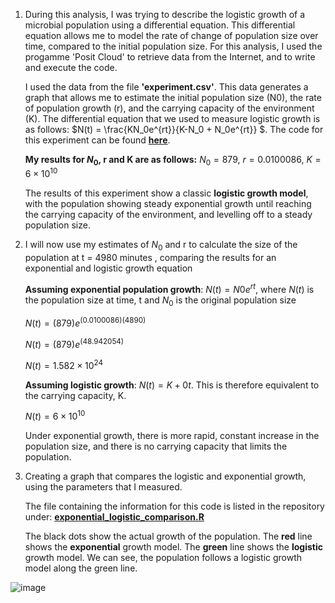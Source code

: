1) During this analysis, I was trying to describe the logistic growth of a microbial population using a differential equation. This differential equation allows me to model the rate of change of population size over time, compared to the initial population size. For this analysis, I used the progamme 'Posit Cloud' to retrieve data from the Internet, and to write and execute the code.

   I used the data from the file **'experiment.csv'**. This data generates a graph that allows me to estimate the initial population size (N0), the rate of population growth (r), and the carrying capacity of the environment (K). The differential equation that we used to measure logistic growth is as follows: $`N(t) = \frac{KN_0e^{rt}}{K-N_0 + N_0e^{rt}} `$. The code for this experiment can be found [**here**](https://github.com/Candidate1072313/logistic_growth/blob/main/plot_data_and_model.R).

   **My results for $`N_0`$, r and K are as follows:** $`N_0 = 879 `$, $`r = 0.0100086 `$, $`K = 6 \times 10^{10} `$

   The results of this experiment show a classic **logistic growth model**, with the population showing steady exponential growth until reaching the carrying capacity of the environment, and levelling off to a steady population size.

3) I will now use my estimates of $`N_0`$ and r to calculate the size of the population at t = 4980 minutes , comparing the results for an exponential and logistic growth equation

   **Assuming exponential population growth**: $`N(t) = N0e^{rt} `$, where $`N(t)`$ is the population size at time, t and $`N_0`$ is the original population size 

   $`N(t) = (879)e^{(0.0100086)(4890)}`$

   $`N(t) = (879)e^{(48.942054)}`$

   $`N(t) = 1.582  \times 10^{24}`$

   **Assuming logistic growth**: $`N(t) = K + 0t `$. This is therefore equivalent to the carrying capacity, K. 

   $`N(t) = 6 \times 10^{10} `$

   Under exponential growth, there is more rapid, constant increase in the population size, and there is no carrying capacity that limits the population.

4) Creating a graph that compares the logistic and exponential growth, using the parameters that I measured.

   The file containing the information for this code is listed in the repository under: [**exponential_logistic_comparison.R**](https://github.com/Candidate1072313/logistic_growth/blob/main/exponential_logistic_comparison.R)

   The black dots show the actual growth of the population. The **red** line shows the **exponential** growth model. The **green** line shows the **logistic** growth model. We can see, the population follows a logistic growth model along the green line.

  ![image](https://github.com/user-attachments/assets/76d2d10b-6593-419f-b2ac-e497e359912c)
